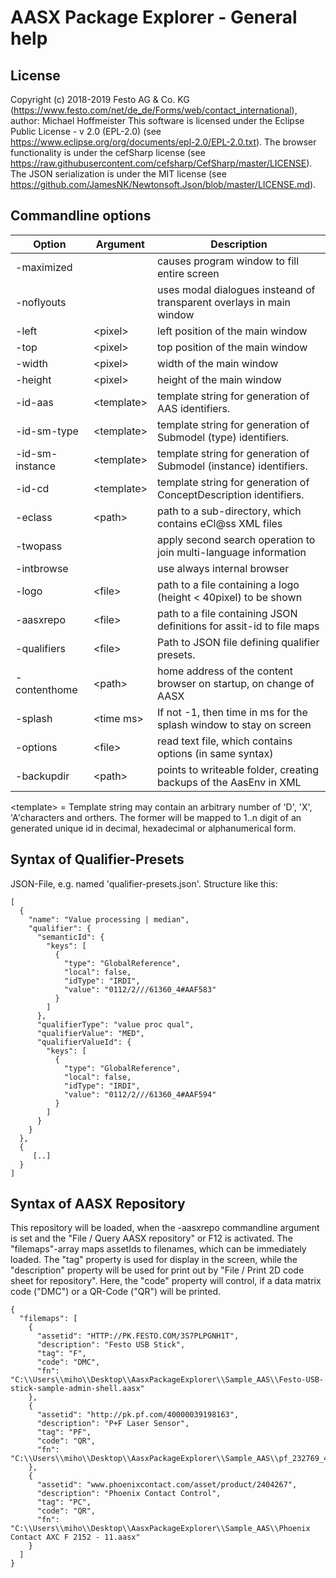 # AASX Package Explorer - General help

## License

Copyright (c) 2018-2019 Festo AG & Co. KG (https://www.festo.com/net/de_de/Forms/web/contact_international), author: Michael Hoffmeister
This software is licensed under the Eclipse Public License - v 2.0 (EPL-2.0) (see https://www.eclipse.org/org/documents/epl-2.0/EPL-2.0.txt).
The browser functionality is under the cefSharp license (see https://raw.githubusercontent.com/cefsharp/CefSharp/master/LICENSE).
The JSON serialization is under the MIT license (see https://github.com/JamesNK/Newtonsoft.Json/blob/master/LICENSE.md).

## Commandline options

| Option         | Argument     | Description                                                             |
|----------------|--------------|-------------------------------------------------------------------------|
| -maximized     |              | causes program window to fill entire screen                             |
| -noflyouts     |              | uses modal dialogues insteand of transparent overlays in main window    |
| -left          | \<pixel\>    | left position of the main window                                        |
| -top           | \<pixel\>    | top position of the main window                                         |
| -width         | \<pixel\>    | width of the main window                                                |
| -height        | \<pixel\>    | height of the main window                                               |
| -id-aas        | \<template\> | template string for generation of AAS identifiers.                      |
| -id-sm-type    | \<template\> | template string for generation of Submodel (type) identifiers.          |
| -id-sm-instance| \<template\> | template string for generation of Submodel (instance) identifiers.      |
| -id-cd         | \<template\> | template string for generation of ConceptDescription identifiers.       |
| -eclass        | \<path\>     | path to a sub-directory, which contains eCl@ss XML files                |
| -twopass       |              | apply second search operation to join multi-language information        |
| -intbrowse     |              | use always internal browser                                             |
| -logo          | \<file\>     | path to a file containing a logo (height < 40pixel) to be shown         |
| -aasxrepo      | \<file\>     | path to a file containing JSON definitions for assit-id to file maps    |
| -qualifiers    | \<file\>     | Path to JSON file defining qualifier presets.                           |
| -contenthome   | \<path\>     | home address of the content browser on startup, on change of AASX       |
| -splash        | \<time ms\>  | If not -1, then time in ms for the splash window to stay on screen      |
| -options       | \<file\>     | read text file, which contains options (in same syntax)                 |
| -backupdir     | \<path\>     | points to writeable folder, creating backups of the AasEnv in XML       |
                                                                                   
\<template\> = Template string may contain an arbitrary number of 'D', 'X', 'A'characters and orthers. The former will be mapped to 1..n digit of an generated unique id in decimal, hexadecimal or alphanumerical form.

## Syntax of Qualifier-Presets

JSON-File, e.g. named 'qualifier-presets.json'. Structure like this:

    [
      {
        "name": "Value processing | median",
        "qualifier": {
          "semanticId": {
            "keys": [
              {
                "type": "GlobalReference",
                "local": false,
                "idType": "IRDI",
                "value": "0112/2///61360_4#AAF583"
              }
            ]
          },
          "qualifierType": "value proc qual",
          "qualifierValue": "MED",
          "qualifierValueId": {
            "keys": [
              {
                "type": "GlobalReference",
                "local": false,
                "idType": "IRDI",
                "value": "0112/2///61360_4#AAF594"
              }
            ]
          }
        }
      },
      {
         [..]
      }
    ]
    
## Syntax of AASX Repository

This repository will be loaded, when the -aasxrepo commandline argument is set and the "File / Query AASX repository" or F12 is activated. The "filemaps"-array maps assetIds to filenames, which can be immediately loaded. The "tag" property is used for display in the screen, while the "description" property will be used for print out by "File / Print 2D code sheet for repository". Here, the "code" property will control, if a data matrix code ("DMC") or a QR-Code ("QR") will be printed.


    {
      "filemaps": [
        {
          "assetid": "HTTP://PK.FESTO.COM/3S7PLPGNH1T",
          "description": "Festo USB Stick",
          "tag": "F",
          "code": "DMC",
          "fn": "C:\\Users\\miho\\Desktop\\AasxPackageExplorer\\Sample_AAS\\Festo-USB-stick-sample-admin-shell.aasx"
        },
        {
          "assetid": "http://pk.pf.com/40000039198163",
          "description": "P+F Laser Sensor",
          "tag": "PF",
          "code": "QR",
          "fn": "C:\\Users\\miho\\Desktop\\AasxPackageExplorer\\Sample_AAS\\pf_232769_40000039198163.aasx"
        },
        {
          "assetid": "www.phoenixcontact.com/asset/product/2404267",
          "description": "Phoenix Contact Control",
          "tag": "PC",
          "code": "QR",
          "fn": "C:\\Users\\miho\\Desktop\\AasxPackageExplorer\\Sample_AAS\\Phoenix Contact AXC F 2152 - 11.aasx"
        }
      ]
    }
